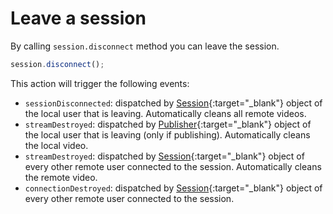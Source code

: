 # Leave a session

By calling `session.disconnect` method you can leave the session.

```javascript
session.disconnect();
```

This action will trigger the following events:

- `sessionDisconnected`: dispatched by [Session](api/openvidu-browser/classes/Session.html){:target="_blank"} object of the local user that is leaving. Automatically cleans all remote videos.
- `streamDestroyed`: dispatched by [Publisher](api/openvidu-browser/classes/Publisher.html){:target="_blank"} object of the local user that is leaving (only if publishing). Automatically cleans the local video.
- `streamDestroyed`: dispatched by [Session](api/openvidu-browser/classes/Session.html){:target="_blank"} object of every other remote user connected to the session. Automatically cleans the remote video.
- `connectionDestroyed`: dispatched by [Session](api/openvidu-browser/classes/Session.html){:target="_blank"} object of every other remote user connected to the session.

<br>